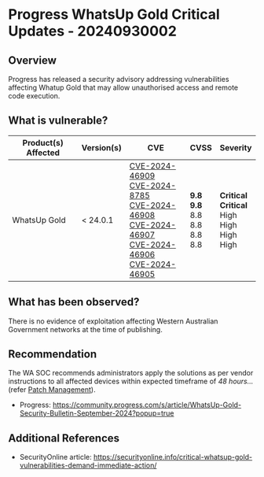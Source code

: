 # Progress WhatsUp Gold Critical Updates - 20240930002

## Overview

Progress has released a security advisory addressing vulnerabilities affecting Whatup Gold that may allow unauthorised access and remote code execution.

## What is vulnerable?

| Product(s) Affected | Version(s) | CVE                                                                                                                                                                                                                                                                                                                                                                                                                               | CVSS                                                     | Severity                                                               |
| ------------------- | ---------- | --------------------------------------------------------------------------------------------------------------------------------------------------------------------------------------------------------------------------------------------------------------------------------------------------------------------------------------------------------------------------------------------------------------------------------- | -------------------------------------------------------- | ---------------------------------------------------------------------- |
| WhatsUp Gold        | \< 24.0.1  | [CVE-2024-46909](https://nvd.nist.gov/vuln/detail/CVE-2024-46909) <br>[CVE-2024-8785](https://nvd.nist.gov/vuln/detail/CVE-2024-8785) <br> [CVE-2024-46908](https://nvd.nist.gov/vuln/detail/CVE-2024-46908) <br> [CVE-2024-46907](https://nvd.nist.gov/vuln/detail/CVE-2024-46907) <br> [CVE-2024-46906](https://nvd.nist.gov/vuln/detail/CVE-2024-46906) <br> [CVE-2024-46905](https://nvd.nist.gov/vuln/detail/CVE-2024-46905) | **9.8** <br> **9.8** <br> 8.8 <br> 8.8 <br> 8.8 <br> 8.8 | **Critical** <br> **Critical** <br> High <br> High <br> High <br> High |

## What has been observed?

There is no evidence of exploitation affecting Western Australian Government networks at the time of publishing.

## Recommendation

The WA SOC recommends administrators apply the solutions as per vendor instructions to all affected devices within expected timeframe of *48 hours...* (refer [Patch Management](../guidelines/patch-management.md)).

- Progress: <https://community.progress.com/s/article/WhatsUp-Gold-Security-Bulletin-September-2024?popup=true>

## Additional References

- SecurityOnline article: <https://securityonline.info/critical-whatsup-gold-vulnerabilities-demand-immediate-action/>
